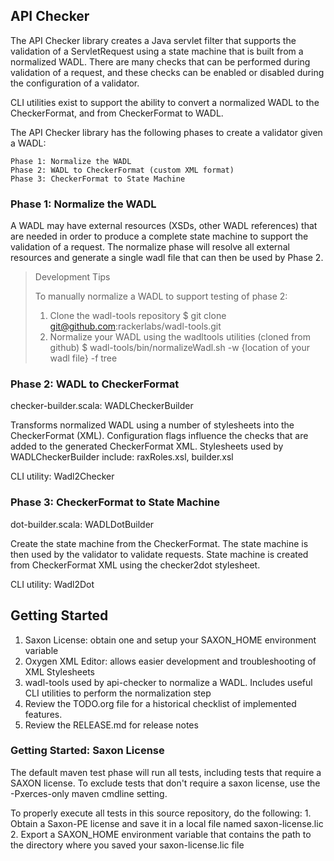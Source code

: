 ## API Checker ##

The API Checker library creates a Java servlet filter that supports the validation of a ServletRequest using a state
machine that is built from a normalized WADL.  There are many checks that can be performed during validation of a request,
and these checks can be enabled or disabled during the configuration of a validator.

CLI utilities exist to support the ability to convert a normalized WADL to the CheckerFormat, and from CheckerFormat
to WADL.

The API Checker library has the following phases to create a validator given a WADL:

    Phase 1: Normalize the WADL
    Phase 2: WADL to CheckerFormat (custom XML format)
    Phase 3: CheckerFormat to State Machine

### Phase 1: Normalize the WADL ###

A WADL may have external resources (XSDs, other WADL references) that are needed in order to produce a complete state
machine to support the validation of a request.  The normalize phase will resolve all external resources and generate a
single wadl file that can then be used by Phase 2.

> Development Tips
>
> To manually normalize a WADL to support testing of phase 2:
>
>    1. Clone the wadl-tools repository
>        $ git clone git@github.com:rackerlabs/wadl-tools.git
>    2. Normalize your WADL using the wadltools utilities (cloned from github)
>        $ wadl-tools/bin/normalizeWadl.sh -w {location of your wadl file} -f tree


### Phase 2: WADL to CheckerFormat ###

checker-builder.scala: WADLCheckerBuilder

Transforms normalized WADL using a number of stylesheets into the CheckerFormat (XML).  Configuration
flags influence the checks that are added to the generated CheckerFormat XML.  Stylesheets used by WADLCheckerBuilder
include: raxRoles.xsl, builder.xsl

CLI utility: Wadl2Checker

### Phase 3: CheckerFormat to State Machine ###

dot-builder.scala: WADLDotBuilder

Create the state machine from the CheckerFormat.  The state machine is then used by the validator to validate requests.
State machine is created from CheckerFormat XML using the checker2dot stylesheet.

CLI utility: Wadl2Dot

## Getting Started ##

1. Saxon License: obtain one and setup your SAXON_HOME environment variable
2. Oxygen XML Editor: allows easier development and troubleshooting of XML Stylesheets
3. wadl-tools used by api-checker to normalize a WADL.  Includes useful CLI utilities to perform the normalization
   step
4. Review the TODO.org file for a historical checklist of implemented features.
5. Review the RELEASE.md for release notes

### Getting Started: Saxon License ###

The default maven test phase will run all tests, including tests that require a SAXON license.  To exclude tests that
don't require a saxon license, use the -Pxerces-only maven cmdline setting.

To properly execute all tests in this source repository, do the following:
    1. Obtain a Saxon-PE license and save it in a local file named saxon-license.lic
    2. Export a SAXON_HOME environment variable that contains the path to the directory where you saved your saxon-license.lic file
